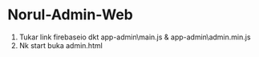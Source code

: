 # Norul-Admin-Web

1. Tukar link firebaseio dkt app-admin\main.js & app-admin\admin.min.js
2. Nk start buka admin.html
